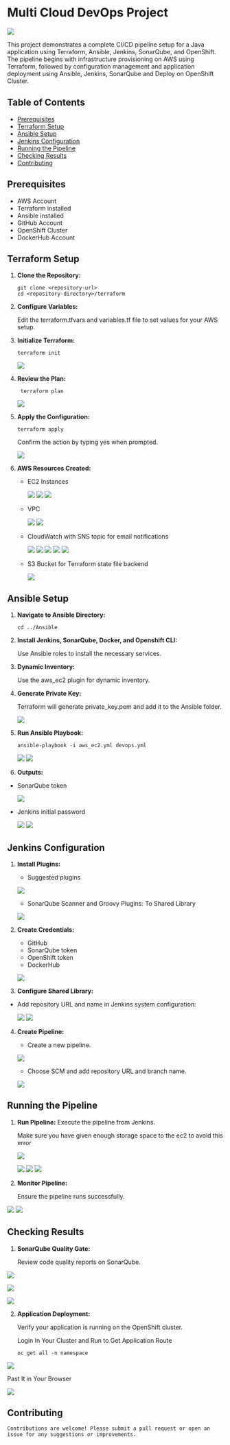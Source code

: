 # Multi Cloud DevOps Project

![](https://github.com/omarshaban32/MultiCloudDevOpsProject/blob/dev/screenshots/project.jpg)


This project demonstrates a complete CI/CD pipeline setup for a Java application using Terraform, Ansible, Jenkins, SonarQube, and OpenShift. The pipeline begins with infrastructure provisioning on AWS using Terraform, followed by configuration management and application deployment using Ansible, Jenkins, SonarQube and Deploy on OpenShift Cluster.

## Table of Contents

- [Prerequisites](#prerequisites)
- [Terraform Setup](#terraform-setup)
- [Ansible Setup](#ansible-setup)
- [Jenkins Configuration](#jenkins-configuration)
- [Running the Pipeline](#running-the-pipeline)
- [Checking Results](#checking-results)
- [Contributing](#contributing)


## Prerequisites

- AWS Account
- Terraform installed
- Ansible installed
- GitHub Account
- OpenShift Cluster
- DockerHub Account


## Terraform Setup

1. **Clone the Repository:**

    ```
    git clone <repository-url>
    cd <repository-directory>/terraform

    ```
2. **Configure Variables:**

    Edit the terraform.tfvars and variables.tf file to set values for your AWS setup.

3. **Initialize Terraform:**

    ```
    terraform init

    ```
    ![](https://github.com/omarshaban32/MultiCloudDevOpsProject/blob/dev/screenshots/terraform-init.png)

4. **Review the Plan:**

    ```
     terraform plan

    ```
    ![](https://github.com/omarshaban32/MultiCloudDevOpsProject/blob/dev/screenshots/terraform-plan.png)

5. **Apply the Configuration:**

    ```
    terraform apply
    ```

    Confirm the action by typing yes when prompted.

    ![](https://github.com/omarshaban32/MultiCloudDevOpsProject/blob/dev/screenshots/terraform-apply.png)

6. **AWS Resources Created:**

    - EC2 Instances

        ![](https://github.com/omarshaban32/MultiCloudDevOpsProject/blob/dev/screenshots/ec2.png)
        ![](https://github.com/omarshaban32/MultiCloudDevOpsProject/blob/dev/screenshots/ec2-1.png)
        ![](https://github.com/omarshaban32/MultiCloudDevOpsProject/blob/dev/screenshots/ec2-vol.png)


    - VPC

        ![](https://github.com/omarshaban32/MultiCloudDevOpsProject/blob/dev/screenshots/vpc.png)
        ![](https://github.com/omarshaban32/MultiCloudDevOpsProject/blob/dev/screenshots/vpc-2.png)


    - CloudWatch with SNS topic for email notifications

        ![](https://github.com/omarshaban32/MultiCloudDevOpsProject/blob/dev/screenshots/cloudwatch.png)
        ![](https://github.com/omarshaban32/MultiCloudDevOpsProject/blob/dev/screenshots/alarm.png)
        ![](https://github.com/omarshaban32/MultiCloudDevOpsProject/blob/dev/screenshots/sns.png)
        ![](https://github.com/omarshaban32/MultiCloudDevOpsProject/blob/dev/screenshots/sns-email.png)
        ![](https://github.com/omarshaban32/MultiCloudDevOpsProject/blob/dev/screenshots/confirm-sub-sns.png)

    - S3 Bucket for Terraform state file backend

        ![](https://github.com/omarshaban32/MultiCloudDevOpsProject/blob/dev/screenshots/s3.png)


## Ansible Setup

1. **Navigate to Ansible Directory:**
    ```
    cd ../Ansible

    ```
2. **Install Jenkins, SonarQube, Docker, and Openshift CLI:**

    Use Ansible roles to install the necessary services.

3. **Dynamic Inventory:**

    Use the aws_ec2 plugin for dynamic inventory.

4. **Generate Private Key:**

    Terraform will generate private_key.pem and add it to the Ansible folder.

    ![](https://github.com/omarshaban32/MultiCloudDevOpsProject/blob/dev/screenshots/keypair.png)


6. **Run Ansible Playbook:**

    ```
    ansible-playbook -i aws_ec2.yml devops.yml

    ```
    ![](https://github.com/omarshaban32/MultiCloudDevOpsProject/blob/dev/screenshots/ansible.png)
    ![](https://github.com/omarshaban32/MultiCloudDevOpsProject/blob/dev/screenshots/ansible-done.png)

7. **Outputs:**

- SonarQube token

    ![](https://github.com/omarshaban32/MultiCloudDevOpsProject/blob/dev/screenshots/sonarqube-token.png)

- Jenkins initial password

    ![](https://github.com/omarshaban32/MultiCloudDevOpsProject/blob/dev/screenshots/jenkins-initial-pass.png)
    ![](https://github.com/omarshaban32/MultiCloudDevOpsProject/blob/dev/screenshots/jenkins-password.png)


## Jenkins Configuration

1. **Install Plugins:**
    - Suggested plugins

    ![](https://github.com/omarshaban32/MultiCloudDevOpsProject/blob/dev/screenshots/jenkins-install-plugin.png)

    - SonarQube Scanner and Groovy Plugins: To Shared Library
    
    ![](https://github.com/omarshaban32/MultiCloudDevOpsProject/blob/dev/screenshots/jenkins-add-plugin.png)



2. **Create Credentials:**
    - GitHub 
    - SonarQube token
    - OpenShift token
    - DockerHub 

    ![](https://github.com/omarshaban32/MultiCloudDevOpsProject/blob/dev/screenshots/credintial.png)


3. **Configure Shared Library:**

- Add repository URL and name in Jenkins system configuration:

    ![](https://github.com/omarshaban32/MultiCloudDevOpsProject/blob/dev/screenshots/shared-lib.png)
    ![](https://github.com/omarshaban32/MultiCloudDevOpsProject/blob/dev/screenshots/shared-lib-2.png)



4. **Create Pipeline:**

    - Create a new pipeline.

    ![](https://github.com/omarshaban32/MultiCloudDevOpsProject/blob/dev/screenshots/pipeline.png)

    - Choose SCM and add repository URL and branch name.

    ![](https://github.com/omarshaban32/MultiCloudDevOpsProject/blob/dev/screenshots/configure-pipeline.png)

## Running the Pipeline

1. **Run Pipeline:**
    Execute the pipeline from Jenkins.

   Make sure you have given enough storage space to the ec2 to avoid this error

   ![](https://github.com/omarshaban32/MultiCloudDevOpsProject/blob/dev/screenshots/jenkins-build-4-space.png)

   ![](https://github.com/omarshaban32/MultiCloudDevOpsProject/blob/dev/screenshots/jenkins-build.png)
   ![](https://github.com/omarshaban32/MultiCloudDevOpsProject/blob/dev/screenshots/jenkins-build-2.png)
   ![](https://github.com/omarshaban32/MultiCloudDevOpsProject/blob/dev/screenshots/jenkins-build-3.png)


3. **Monitor Pipeline:**

    Ensure the pipeline runs successfully.

![](https://github.com/omarshaban32/MultiCloudDevOpsProject/blob/dev/screenshots/jenkins-build-5-done.png)
![](https://github.com/omarshaban32/MultiCloudDevOpsProject/blob/dev/screenshots/jenkins-build-6-stages.png)


## Checking Results

1. **SonarQube Quality Gate:**

    Review code quality reports on SonarQube.

![](https://github.com/omarshaban32/MultiCloudDevOpsProject/blob/dev/screenshots/jenkins-build-5-done.png)

![](https://github.com/omarshaban32/MultiCloudDevOpsProject/blob/dev/screenshots/sonarqube-website.png)

![](https://github.com/omarshaban32/MultiCloudDevOpsProject/blob/dev/screenshots/sonarqube-website-2.png)


2. **Application Deployment:**

    Verify your application is running on the OpenShift cluster.

    Login In Your Cluster and Run to Get Application Route

    ```
    oc get all -n namespace

    ```

![](https://github.com/omarshaban32/MultiCloudDevOpsProject/blob/dev/screenshots/oc-all.png)


Past It in Your Browser

![](https://github.com/omarshaban32/MultiCloudDevOpsProject/blob/dev/screenshots/website.png)


## Contributing

    Contributions are welcome! Please submit a pull request or open an issue for any suggestions or improvements.
